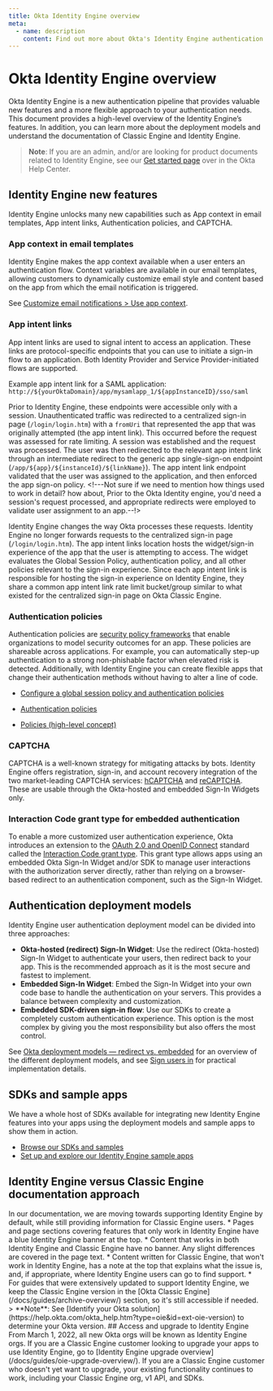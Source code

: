 ```yaml
---
title: Okta Identity Engine overview
meta:
  - name: description
    content: Find out more about Okta's Identity Engine authentication flow, what developer features it unlocks, and how to use it.
---
```

# Okta Identity Engine overview

<ApiLifecycle access="ie" />

Okta Identity Engine is a new authentication pipeline that provides valuable new features and a more flexible approach to your authentication needs. This document provides a high-level overview of the Identity Engine’s features. In addition, you can learn more about the deployment models and understand the documentation of Classic Engine and Identity Engine.


> **Note**: If you are an admin, and/or are looking for product documents related to Identity Engine, see our [Get started page](https://help.okta.com/okta_help.htm?type=oie&id=ext-get-started-oie) over in the Okta Help Center.

## Identity Engine new features

Identity Engine unlocks many new capabilities such as App context in email templates, App intent links, Authentication policies, and CAPTCHA. 

### App context in email templates

Identity Engine makes the app context available when a user enters an authentication flow. Context variables are available in our email templates, allowing customers to dynamically customize email style and content based on the app from which the email notification is triggered.

See [Customize email notifications > Use app context](/docs/guides/custom-email/main/#use-app-context).

### App intent links

App intent links are used to signal intent to access an application. These links are protocol-specific endpoints that you can use to initiate a sign-in flow to an application. Both Identity Provider and Service Provider-initiated flows are supported.

Example app intent link for a SAML application:
`http://${yourOktaDomain}/app/mysamlapp_1/${appInstanceID}/sso/saml`

Prior to Identity Engine, these endpoints were accessible only with a session. Unauthenticated traffic was redirected to a centralized sign-in page (`/login/login.htm`) with a `fromUri` that represented the app that was originally attempted (the app intent link). This occurred before the request was assessed for rate limiting. A session was established and the request was processed. The user was then redirected to the relevant app intent link through an intermediate redirect to the generic app single-sign-on endpoint (`/app/${app}/${instanceId}/${linkName}`). The app intent link endpoint validated that the user was assigned to the application, and then enforced the app sign-on policy. <!---Not sure if we need to mention how things used to work in detail? how about, Prior to the Okta Identity engine, you'd need a session's request processed, and appropriate redirects were employed to validate user assignment to an app.--!>

Identity Engine changes the way Okta processes these requests. Identity Engine no longer forwards requests to the centralized sign-in page (`/login/login.htm`). The app intent links location hosts the widget/sign-in experience of the app that the user is attempting to access. The widget evaluates the Global Session Policy, authentication policy, and all other policies relevant to the sign-in experience. Since each app intent link is responsible for hosting the sign-in experience on Identity Engine, they share a common app intent link rate limit bucket/group similar to what existed for the centralized sign-in page on Okta Classic Engine.

### Authentication policies

Authentication policies are [security policy frameworks](https://csrc.nist.gov/publications/detail/sp/800-63b/final) that enable organizations to model security outcomes for an app. These policies are shareable across applications. For example, you can automatically step-up authentication to a strong non-phishable factor when elevated risk is detected. Additionally, with Identity Engine you can create flexible apps that change their authentication methods without having to alter a line of code.

* [Configure a global session policy and authentication policies](/docs/guides/configure-signon-policy/)

* [Authentication policies](https://help.okta.com/okta_help.htm?type=oie&id=ext-about-asop)

* [Policies (high-level concept)](/docs/concepts/policies/)

### CAPTCHA

CAPTCHA is a well-known strategy for mitigating attacks by bots. Identity Engine offers registration, sign-in, and account recovery integration of the two market-leading CAPTCHA services: [hCAPTCHA](https://www.hcaptcha.com/) and [reCAPTCHA](https://www.google.com/recaptcha/about/). These are usable through the Okta-hosted and embedded Sign-In Widgets only.

### Interaction Code grant type for embedded authentication

To enable a more customized user authentication experience, Okta introduces an extension to the [OAuth 2.0 and OpenID Connect](/docs/concepts/oauth-openid) standard called the [Interaction Code grant type](/docs/concepts/interaction-code/). This grant type allows apps using an embedded Okta Sign-In Widget and/or SDK to manage user interactions with the authorization server directly, rather than relying on a browser-based redirect to an authentication component, such as the Sign-In Widget.

## Authentication deployment models

Identity Engine user authentication deployment model can be divided into three approaches:

* **Okta-hosted (redirect) Sign-In Widget**: Use the redirect (Okta-hosted) Sign-In Widget to authenticate your users, then redirect back to your app. This is the recommended approach as it is the most secure and fastest to implement.
* **Embedded Sign-In Widget**: Embed the Sign-In Widget into your own code base to handle the authentication on your servers. This provides a balance between complexity and customization.
* **Embedded SDK-driven sign-in flow**: Use our SDKs to create a completely custom authentication experience. This option is the most complex by giving you the most responsibility but also offers the most control.

See [Okta deployment models &mdash; redirect vs. embedded](/docs/concepts/redirect-vs-embedded/) for an overview of the different deployment models, and see [Sign users in](/docs/guides/sign-in-overview/) for practical implementation details.

## SDKs and sample apps

We have a whole host of SDKs available for integrating new Identity Engine features into your apps using the deployment models and sample apps to show them in action.

* [Browse our SDKs and samples](/code/)
* [Set up and explore our Identity Engine sample apps](/docs/guides/oie-embedded-common-download-setup-app/)

## Identity Engine versus Classic Engine documentation approach
<!--I would consider removing this whole section. It is not clear how this benefits the reader. Instead, how about providing links to Identity Enginer features, links to Classic Engine features? Asking the user to figure out based on the banner adds an additional burden for the reader.--!>

In our documentation, we are moving towards supporting Identity Engine by default, while still providing information for Classic Engine users.

* Pages and page sections covering features that only work in Identity Engine have a blue Identity Engine banner at the top.
* Content that works in both Identity Engine and Classic Engine have no banner. Any slight differences are covered in the page text.
* Content written for Classic Engine, that won't work in Identity Engine, has a note at the top that explains what the issue is, and, if appropriate, where Identity Engine users can go to find support.
* For guides that were extensively updated to support Identity Engine, we keep the Classic Engine version in the [Okta Classic Engine](/docs/guides/archive-overview/) section, so it's still accessible if needed.

> **Note**: See [Identify your Okta solution](https://help.okta.com/okta_help.htm?type=oie&id=ext-oie-version) to determine your Okta version.

## Access and upgrade to Identity Engine

From March 1, 2022, all new Okta orgs will be known as Identity Engine orgs. <!--This sentence wasn't clear originally, I have made an assumption in my edit here.--!>

If you are a Classic Engine customer looking to upgrade your apps to use Identity Engine, go to [Identity Engine upgrade overview](/docs/guides/oie-upgrade-overview/).

If you are a Classic Engine customer who doesn't yet want to upgrade, your existing functionality continues to work, including your Classic Engine org, v1 API, and SDKs.
